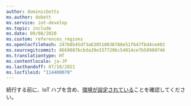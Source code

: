 ```yaml
---
author: dominicbetts
ms.author: dobett
ms.service: iot-develop
ms.topic: include
ms.date: 09/08/2020
ms.custom: references_regions
ms.openlocfilehash: 247b8b45df3a630518038788e51f647fbd4ce402
ms.sourcegitcommit: 8669087bcbda39e3377296c54014ce7b58909746
ms.translationtype: HT
ms.contentlocale: ja-JP
ms.lasthandoff: 07/18/2021
ms.locfileid: "114400070"
---
```

続行する前に、IoT ハブを含め、[環境が設定されている](../articles/iot-develop/set-up-environment.md)ことを確認してください。

